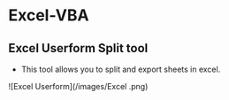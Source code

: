 # Excel-VBA
## Excel Userform Split tool
* This tool allows you to split and export sheets in excel. 

![Excel Userform](/images/Excel .png)
 
